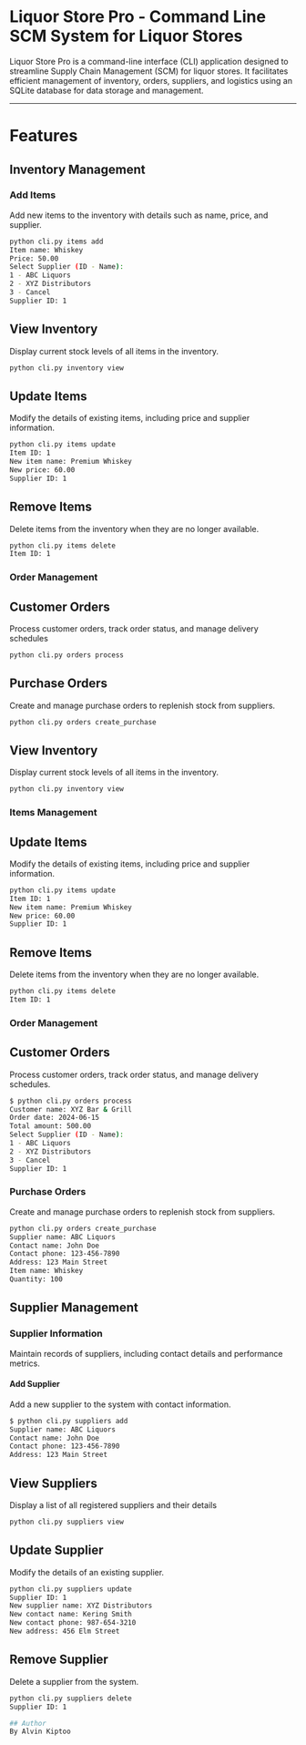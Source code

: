 # Liquor Store Pro - Command Line SCM System for Liquor Stores

Liquor Store Pro is a command-line interface (CLI) application designed to streamline Supply Chain Management (SCM) for liquor stores. It facilitates efficient management of inventory, orders, suppliers, and logistics using an SQLite database for data storage and management.

---

# Features

## Inventory Management

### Add Items

Add new items to the inventory with details such as name, price, and supplier.

```bash
python cli.py items add
Item name: Whiskey
Price: 50.00
Select Supplier (ID - Name):
1 - ABC Liquors
2 - XYZ Distributors
3 - Cancel
Supplier ID: 1
```
## View Inventory

Display current stock levels of all items in the inventory.

```bash
python cli.py inventory view
```
## Update Items
Modify the details of existing items, including price and supplier information.
```bash
python cli.py items update
Item ID: 1
New item name: Premium Whiskey
New price: 60.00
Supplier ID: 1
```
## Remove Items
Delete items from the inventory when they are no longer available.
```bash
python cli.py items delete
Item ID: 1

```
### Order Management
## Customer Orders
Process customer orders, track order status, and manage delivery schedules
```bash
python cli.py orders process
```

## Purchase Orders
Create and manage purchase orders to replenish stock from suppliers.
```bash
python cli.py orders create_purchase
```
## View Inventory

Display current stock levels of all items in the inventory.

```bash
python cli.py inventory view
```
### Items Management
## Update Items
Modify the details of existing items, including price and supplier information.
```bash
python cli.py items update
Item ID: 1
New item name: Premium Whiskey
New price: 60.00
Supplier ID: 1
```

## Remove Items
Delete items from the inventory when they are no longer available.
```bash
python cli.py items delete
Item ID: 1
```

### Order Management
## Customer Orders
Process customer orders, track order status, and manage delivery schedules.
```bash
$ python cli.py orders process
Customer name: XYZ Bar & Grill
Order date: 2024-06-15
Total amount: 500.00
Select Supplier (ID - Name):
1 - ABC Liquors
2 - XYZ Distributors
3 - Cancel
Supplier ID: 1
```
### Purchase Orders
Create and manage purchase orders to replenish stock from suppliers.
```bash
python cli.py orders create_purchase
Supplier name: ABC Liquors
Contact name: John Doe
Contact phone: 123-456-7890
Address: 123 Main Street
Item name: Whiskey
Quantity: 100
```
## Supplier Management

### Supplier Information

Maintain records of suppliers, including contact details and performance metrics.

#### Add Supplier

Add a new supplier to the system with contact information.

```bash
$ python cli.py suppliers add
Supplier name: ABC Liquors
Contact name: John Doe
Contact phone: 123-456-7890
Address: 123 Main Street
```
## View Suppliers
Display a list of all registered suppliers and their details
```bash
python cli.py suppliers view
```
## Update Supplier
Modify the details of an existing supplier.
```bash
python cli.py suppliers update
Supplier ID: 1
New supplier name: XYZ Distributors
New contact name: Kering Smith
New contact phone: 987-654-3210
New address: 456 Elm Street
```
## Remove Supplier
Delete a supplier from the system.
```bash
python cli.py suppliers delete
Supplier ID: 1

## Author
By Alvin Kiptoo








